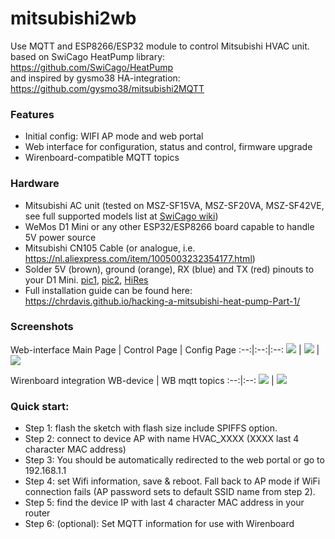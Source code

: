 # mitsubishi2wb
Use MQTT and ESP8266/ESP32 module to control Mitsubishi HVAC unit.
<br>based on SwiCago HeatPump library: https://github.com/SwiCago/HeatPump
<br>and inspired by gysmo38 HA-integration: https://github.com/gysmo38/mitsubishi2MQTT

### Features
 - Initial config:  WIFI AP mode and web portal
 - Web interface for configuration, status and control, firmware upgrade
 - Wirenboard-compatible MQTT topics

### Hardware
 - Mitsubishi AC unit (tested on MSZ-SF15VA, MSZ-SF20VA, MSZ-SF42VE, see full supported models list at [SwiCago wiki](https://github.com/SwiCago/HeatPump/wiki/Supported-models))
 - WeMos D1 Mini or any other ESP32/ESP8266 board capable to handle 5V power source
 - Mitsubishi CN105 Cable (or analogue, i.e. https://nl.aliexpress.com/item/1005003232354177.html)
 - Solder 5V (brown), ground (orange), RX (blue) and TX (red) pinouts to your D1 Mini. [pic1](https://github.com/mavlyutov/mitsubishi2wb/blob/master/images/Wemos_D1_Solder1.jpg), [pic2](https://github.com/mavlyutov/mitsubishi2wb/blob/master/images/Wemos_D1_Solder2.jpg), [HiRes](https://github.com/mavlyutov/mitsubishi2wb/blob/master/images/wemosd1-hires.jpg)
 - Full installation guide can be found here: https://chrdavis.github.io/hacking-a-mitsubishi-heat-pump-Part-1/

### Screenshots
Web-interface
Main Page | Control Page | Config Page
:--:|:--:|:--:
![](https://github.com/mavlyutov/mitsubishi2wb/blob/master/images/main_page.png)  |  ![](https://github.com/mavlyutov/mitsubishi2wb/blob/master/images/control_page.png) | ![](https://github.com/mavlyutov/mitsubishi2wb/blob/master/images/config_page.png)

Wirenboard integration
WB-device | WB mqtt topics
:--:|:--:
![](https://github.com/mavlyutov/mitsubishi2wb/blob/master/images/wb_main_page.png)  |  ![](https://github.com/mavlyutov/mitsubishi2wb/blob/master/images/wb_topics.png)


### Quick start:
 - Step 1: flash the sketch with flash size include SPIFFS option.
 - Step 2: connect to device AP with name HVAC_XXXX (XXXX last 4 character MAC address)
 - Step 3: You should be automatically redirected to the web portal or go to 192.168.1.1
 - Step 4: set Wifi information, save & reboot. Fall back to AP mode if WiFi connection fails (AP password sets to default SSID name from step 2).
 - Step 5: find the device IP with last 4 character MAC address in your router
 - Step 6: (optional): Set MQTT information for use with Wirenboard

